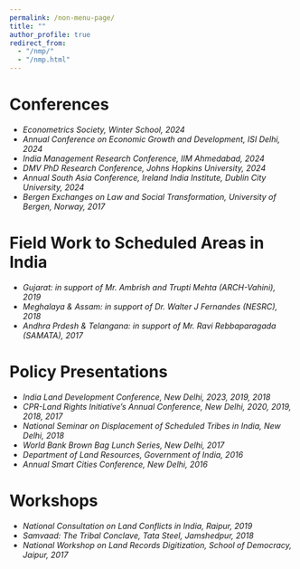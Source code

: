 ```yaml
---
permalink: /non-menu-page/
title: ""
author_profile: true
redirect_from: 
  - "/nmp/"
  - "/nmp.html"
---
```


# Conferences
- *Econometrics Society, Winter School, 2024*
- *Annual Conference on Economic Growth and Development, ISI Delhi, 2024* 
- *India Management Research Conference, IIM Ahmedabad, 2024* 
- *DMV PhD Research Conference, Johns Hopkins University, 2024* 
- *Annual South Asia Conference, Ireland India Institute, Dublin City University, 2024*
- *Bergen Exchanges on Law and Social Transformation, University of Bergen, Norway, 2017*

# Field Work to Scheduled Areas in India
- *Gujarat: in support of Mr. Ambrish and Trupti Mehta (ARCH-Vahini), 2019* 
- *Meghalaya & Assam: in support of Dr. Walter J Fernandes (NESRC), 2018*
- *Andhra Prdesh & Telangana: in support of Mr. Ravi Rebbaparagada (SAMATA), 2017*

# Policy Presentations
- *India Land Development Conference, New Delhi, 2023, 2019, 2018*
- *CPR-Land Rights Initiative’s Annual Conference, New Delhi, 2020, 2019, 2018, 2017*
- *National Seminar on Displacement of Scheduled Tribes in India, New Delhi, 2018*
- *World Bank Brown Bag Lunch Series, New Delhi, 2017* 
- *Department of Land Resources, Government of India, 2016* 
- *Annual Smart Cities Conference, New Delhi, 2016*

# Workshops
- *National Consultation on Land Conflicts in India, Raipur, 2019*
- *Samvaad: The Tribal Conclave, Tata Steel, Jamshedpur, 2018*
- *National Workshop on Land Records Digitization, School of Democracy, Jaipur, 2017*


